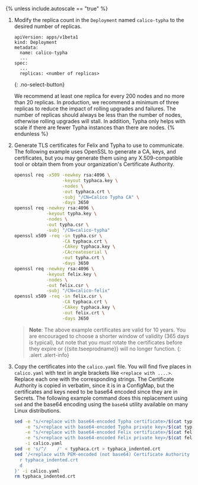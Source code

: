 {% unless include.autoscale == "true" %}
1. Modify the replica count in the `Deployment` named `calico-typha`
   to the desired number of replicas.

   ```
   apiVersion: apps/v1beta1
   kind: Deployment
   metadata:
     name: calico-typha
     ...
   spec:
     ...
     replicas: <number of replicas>
   ```
   {: .no-select-button}

   We recommend at least one replica for every 200 nodes and no more than
   20 replicas. In production, we recommend a minimum of three replicas to reduce
   the impact of rolling upgrades and failures.  The number of replicas should
   always be less than the number of nodes, otherwise rolling upgrades will stall.
   In addition, Typha only helps with scale if there are fewer Typha instances than
   there are nodes.
{% endunless %}

1. Generate TLS certificates for Felix and Typha to use to communicate. The following example
   uses OpenSSL to generate a CA, keys, and certificates, but you may generate them using any 
   X.509-compatible tool or obtain them from your organization's Certificate Authority. 

   ```bash
   openssl req -x509 -newkey rsa:4096 \
                     -keyout typhaca.key \
                     -nodes \
                     -out typhaca.crt \
                     -subj "/CN=Calico Typha CA" \
                     -days 3650
   openssl req -newkey rsa:4096 \
               -keyout typha.key \
               -nodes \
               -out typha.csr \
               -subj "/CN=calico-typha"
   openssl x509 -req -in typha.csr \
                     -CA typhaca.crt \
                     -CAkey typhaca.key \
                     -CAcreateserial \
                     -out typha.crt \
                     -days 3650
   openssl req -newkey rsa:4096 \
               -keyout felix.key \
               -nodes \
               -out felix.csr \
               -subj "/CN=calico-felix"
   openssl x509 -req -in felix.csr \
                     -CA typhaca.crt \
                     -CAkey typhaca.key \
                     -out felix.crt \
                     -days 3650
   ```
   > **Note**: The above example certificates are valid for 10 years. You are encouraged to choose a shorter
   > window of validity (365 days is typical), but note that you *must* rotate the certificates before they expire
   > or {{site.tseeprodname}} will no longer function.
   {: .alert .alert-info}

1. Copy the certificates into the `calico.yaml` file. You will find five places in `calico.yaml` with text in angle
   brackets like `<replace with ....>`. Replace each one with the corresponding strings. The Certificate Authority
   is copied in verbatim, since it is in a ConfigMap, but the certificates and keys need to be base64 encoded since
   they are in Secrets. The following example command does this replacement using `sed` and the base64 encoding using
   the `base64` utility available on many Linux distributions.

   ```bash
   sed -e "s/<replace with base64-encoded Typha certificate>/$(cat typha.crt | base64 -w 0)/" \
       -e "s/<replace with base64-encoded Typha private key>/$(cat typha.key | base64 -w 0)/" \
       -e "s/<replace with base64-encoded Felix certificate>/$(cat felix.crt | base64 -w 0)/" \
       -e "s/<replace with base64-encoded Felix private key>/$(cat felix.key | base64 -w 0)/" \
       -i calico.yaml 
   sed -e 's/^/    /' < typhaca.crt > typhaca_indented.crt
   sed '/<replace with PEM-encoded (not base64) Certificate Authority bundle>/ {
     r typhaca_indented.crt
     d
   }' -i calico.yaml
   rm typhaca_indented.crt  
   ```
